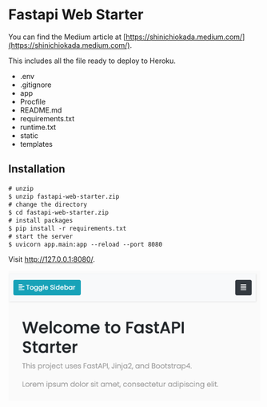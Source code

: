 # Fastapi Web Starter

You can find the Medium article at [https://shinichiokada.medium.com/](https://shinichiokada.medium.com/).

This includes all the file ready to deploy to Heroku. 

- .env
- .gitignore
- app
- Procfile
- README.md
- requirements.txt
- runtime.txt
- static
- templates

## Installation

```
# unzip
$ unzip fastapi-web-starter.zip
# change the directory
$ cd fastapi-web-starter.zip
# install packages
$ pip install -r requirements.txt
# start the server
$ uvicorn app.main:app --reload --port 8080
```

Visit http://127.0.0.1:8080/.

![Starting](./images/image-1.png)





